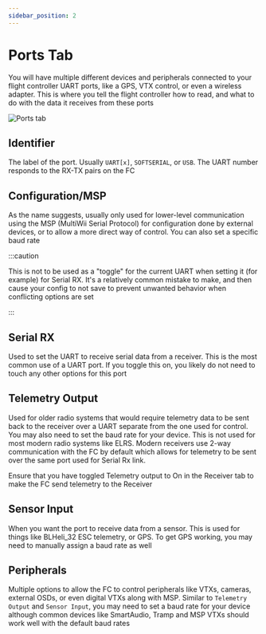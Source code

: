 ```yaml
---
sidebar_position: 2
---
```


# Ports Tab

You will have multiple different devices and peripherals connected to your flight controller UART ports,
like a GPS, VTX control, or even a wireless adapter. This is where you tell the flight controller how to
read, and what to do with the data it receives from these ports

![Ports tab](/img/betaflight_configurator_ports_tab.png)

## Identifier

The label of the port. Usually `UART[x]`, `SOFTSERIAL`, or `USB`. The UART number responds to the RX-TX
pairs on the FC

## Configuration/MSP

As the name suggests, usually only used for lower-level communication using the MSP (MultiWii Serial Protocol)
for configuration done by external devices, or to allow a more direct way of control. You can also set a specific
baud rate

:::caution

This is not to be used as a "toggle" for the current UART when setting it (for example) for Serial RX. It's
a relatively common mistake to make, and then cause your config to not save to prevent unwanted behavior
when conflicting options are set

:::

## Serial RX

Used to set the UART to receive serial data from a receiver. This is the most common use of a UART port.
If you toggle this on, you likely do not need to touch any other options for this port

## Telemetry Output

Used for older radio systems that would require telemetry data to be sent back to the receiver over a UART
separate from the one used for control. You may also need to set the baud rate for your device. This is
not used for most modern radio systems like ELRS. Modern receivers use 2-way communication with the FC by
default which allows for telemetry to be sent over the same port used for Serial Rx link.

Ensure that you have toggled Telemetry output to On in the Receiver tab to make the FC send telemetry to the
Receiver

## Sensor Input

When you want the port to receive data from a sensor. This is used for things like BLHeli_32 ESC telemetry,
or GPS. To get GPS working, you may need to manually assign a baud rate as well

## Peripherals

Multiple options to allow the FC to control peripherals like VTXs, cameras, external OSDs, or even digital VTXs
along with MSP. Similar to `Telemetry Output` and `Sensor Input`, you may need to set a baud rate for your
device although common devices like SmartAudio, Tramp and MSP VTXs should work well with the default baud rates
